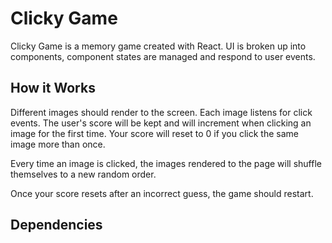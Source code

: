 # Clicky Game
Clicky Game is a memory game created with React. UI is broken up into components, component states are managed and respond to user events. 

## How it Works
Different images should render to the screen. Each image listens for click events. The user's score will be kept and will increment when clicking an image for the first time. Your score will reset to 0 if you click the same image more than once.

Every time an image is clicked, the images rendered to the page will shuffle themselves to a new random order.

Once your score resets after an incorrect guess, the game should restart.

## Dependencies
